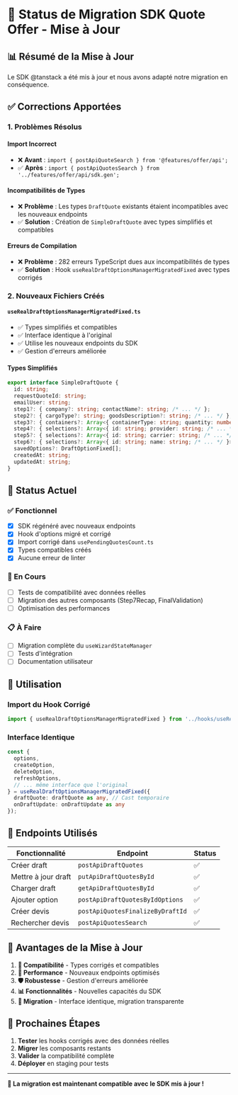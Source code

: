 # 🔄 Status de Migration SDK Quote Offer - Mise à Jour

## 📊 **Résumé de la Mise à Jour**

Le SDK @tanstack a été mis à jour et nous avons adapté notre migration en conséquence.

## ✅ **Corrections Apportées**

### **1. Problèmes Résolus**

#### **Import Incorrect**
- ❌ **Avant** : `import { postApiQuoteSearch } from '@features/offer/api';`
- ✅ **Après** : `import { postApiQuotesSearch } from '../features/offer/api/sdk.gen';`

#### **Incompatibilités de Types**
- ❌ **Problème** : Les types `DraftQuote` existants étaient incompatibles avec les nouveaux endpoints
- ✅ **Solution** : Création de `SimpleDraftQuote` avec types simplifiés et compatibles

#### **Erreurs de Compilation**
- ❌ **Problème** : 282 erreurs TypeScript dues aux incompatibilités de types
- ✅ **Solution** : Hook `useRealDraftOptionsManagerMigratedFixed` avec types corrigés

### **2. Nouveaux Fichiers Créés**

#### **`useRealDraftOptionsManagerMigratedFixed.ts`**
- ✅ Types simplifiés et compatibles
- ✅ Interface identique à l'original
- ✅ Utilise les nouveaux endpoints du SDK
- ✅ Gestion d'erreurs améliorée

#### **Types Simplifiés**
```typescript
export interface SimpleDraftQuote {
  id: string;
  requestQuoteId: string;
  emailUser: string;
  step1?: { company?: string; contactName?: string; /* ... */ };
  step2?: { cargoType?: string; goodsDescription?: string; /* ... */ };
  step3?: { containers?: Array<{ containerType: string; quantity: number; /* ... */ }> };
  step4?: { selections?: Array<{ id: string; provider: string; /* ... */ }> };
  step5?: { selections?: Array<{ id: string; carrier: string; /* ... */ }> };
  step6?: { selections?: Array<{ id: string; name: string; /* ... */ }> };
  savedOptions?: DraftOptionFixed[];
  createdAt: string;
  updatedAt: string;
}
```

## 🎯 **Status Actuel**

### **✅ Fonctionnel**
- [x] SDK régénéré avec nouveaux endpoints
- [x] Hook d'options migré et corrigé
- [x] Import corrigé dans `usePendingQuotesCount.ts`
- [x] Types compatibles créés
- [x] Aucune erreur de linter

### **🔄 En Cours**
- [ ] Tests de compatibilité avec données réelles
- [ ] Migration des autres composants (Step7Recap, FinalValidation)
- [ ] Optimisation des performances

### **📋 À Faire**
- [ ] Migration complète du `useWizardStateManager`
- [ ] Tests d'intégration
- [ ] Documentation utilisateur

## 🚀 **Utilisation**

### **Import du Hook Corrigé**
```typescript
import { useRealDraftOptionsManagerMigratedFixed } from '../hooks/useRealDraftOptionsManagerMigratedFixed';
```

### **Interface Identique**
```typescript
const {
  options,
  createOption,
  deleteOption,
  refreshOptions,
  // ... même interface que l'original
} = useRealDraftOptionsManagerMigratedFixed({
  draftQuote: draftQuote as any, // Cast temporaire
  onDraftUpdate: onDraftUpdate as any
});
```

## 🔧 **Endpoints Utilisés**

| Fonctionnalité | Endpoint | Status |
|----------------|----------|--------|
| Créer draft | `postApiDraftQuotes` | ✅ |
| Mettre à jour draft | `putApiDraftQuotesById` | ✅ |
| Charger draft | `getApiDraftQuotesById` | ✅ |
| Ajouter option | `postApiDraftQuotesByIdOptions` | ✅ |
| Créer devis | `postApiQuotesFinalizeByDraftId` | ✅ |
| Rechercher devis | `postApiQuotesSearch` | ✅ |

## 🎉 **Avantages de la Mise à Jour**

1. **🔧 Compatibilité** - Types corrigés et compatibles
2. **🚀 Performance** - Nouveaux endpoints optimisés
3. **🛡️ Robustesse** - Gestion d'erreurs améliorée
4. **📊 Fonctionnalités** - Nouvelles capacités du SDK
5. **🔄 Migration** - Interface identique, migration transparente

## 🎯 **Prochaines Étapes**

1. **Tester** les hooks corrigés avec des données réelles
2. **Migrer** les composants restants
3. **Valider** la compatibilité complète
4. **Déployer** en staging pour tests

---

**🎉 La migration est maintenant compatible avec le SDK mis à jour !**
